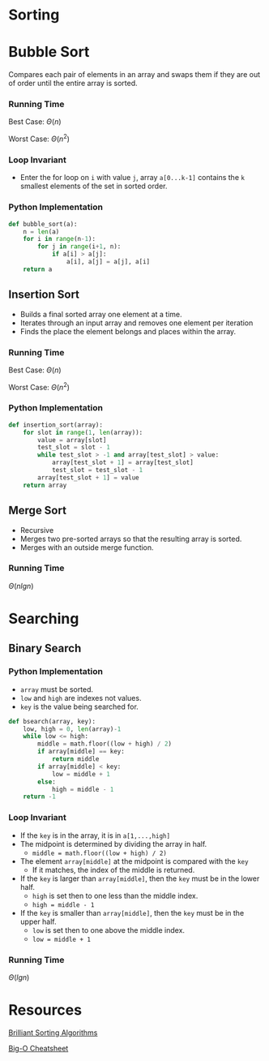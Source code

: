 

# Sorting
# Bubble Sort

Compares each pair of elements in an array and swaps them if they are out of order until the entire array is sorted.

### Running Time
Best Case: $\Theta(n)$

Worst Case: $\Theta(n^2)$ 

### Loop Invariant
* Enter the for loop on `i` with value `j`, array `a[0...k-1]` contains the `k` smallest elements of the set in sorted order.

### Python Implementation
```py
def bubble_sort(a):
    n = len(a)
    for i in range(n-1):
        for j in range(i+1, n):
            if a[i] > a[j]:
                a[i], a[j] = a[j], a[i]
    return a
```

## Insertion Sort

* Builds a final sorted array one element at a time.
* Iterates through an input array and removes one element per iteration
* Finds the place the element belongs and places within the array.

### Running Time

Best Case: $\Theta(n)$

Worst Case: $\Theta(n^2)$

### Python Implementation
```py
def insertion_sort(array):
    for slot in range(1, len(array)): 
        value = array[slot]
        test_slot = slot - 1
        while test_slot > -1 and array[test_slot] > value:
            array[test_slot + 1] = array[test_slot]
            test_slot = test_slot - 1
        array[test_slot + 1] = value
    return array
```

## Merge Sort

* Recursive
* Merges two pre-sorted arrays so that the resulting array is sorted.
* Merges with an outside merge function.

### Running Time
$\Theta(nlgn)$

# Searching
## Binary Search

### Python Implementation
* `array` must be sorted.
* `low` and `high` are indexes not values.
* `key` is the value being searched for.

```py
def bsearch(array, key):
    low, high = 0, len(array)-1
    while low <= high:
        middle = math.floor((low + high) / 2)
        if array[middle] == key:
            return middle
        if array[middle] < key:
            low = middle + 1
        else:
            high = middle - 1
    return -1
```

### Loop Invariant
* If the `key` is in the array, it is in `a[1,...,high]`
* The midpoint is determined by dividing the array in half.
    * `middle = math.floor((low + high) / 2)`
* The element `array[middle]` at the midpoint is compared with the `key`
    * If it matches, the index of the middle is returned.
* If the `key` is larger than `array[middle]`, then the `key` must be in the lower half.
    * `high` is set then to one less than the middle index.
    * `high = middle - 1`
* If the `key` is smaller than `array[middle]`, then the `key` must be in the upper half.
    * `low` is set then to one above the middle index.
    * `low = middle + 1`

### Running Time
$\Theta(lgn)$

# Resources
[Brilliant Sorting Algorithms](https://brilliant.org/wiki/sorting-algorithms/)

[Big-O Cheatsheet](http://bigocheatsheet.com/)
